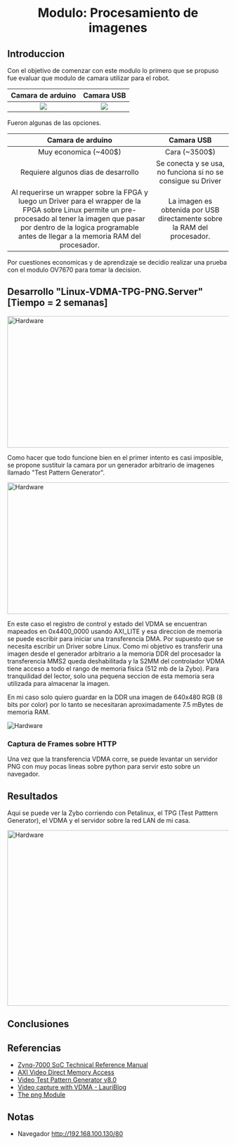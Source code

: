 <h1 align="center"> Modulo: Procesamiento de imagenes </h1> 

## Introduccion

Con el objetivo de comenzar con este modulo lo primero que se propuso fue evaluar que modulo de camara utilizar para el robot. 

Camara de arduino          |  Camara USB
:-------------------------:|:-------------------------:
![](https://github.com/Fuschetto97/Tesis/blob/main/pImagen/Petalinux_Projects/imagenes/arduinocam.png)  |  ![](https://github.com/Fuschetto97/Tesis/blob/main/pImagen/Petalinux_Projects/imagenes/usbcamara.png)

Fueron algunas de las opciones. 

Camara de arduino          		|  Camara USB
:--------------------------------------:|:----------------------------------------:
Muy economica (~400$)		        |  Cara (~3500$)
Requiere algunos dias de desarrollo 	|  Se conecta y se usa,  no funciona si no se consigue su Driver
Al requerirse un wrapper sobre la FPGA y luego un Driver para el wrapper de la FPGA sobre Linux permite un pre-procesado al tener la imagen que pasar por dentro de la logica programable antes de llegar a la memoria RAM del procesador.   |  La imagen es obtenida por USB directamente sobre la RAM del procesador. 

Por cuestiones economicas y de aprendizaje se decidio realizar una prueba con el modulo OV7670 para tomar la decision. 

## Desarrollo "Linux-VDMA-TPG-PNG.Server" [Tiempo = 2 semanas]

<img src="https://github.com/Fuschetto97/Tesis/blob/main/pImagen/Petalinux_Projects/imagenes/tpg.png" alt="Hardware" width="1000" height="300"/>

Como hacer que todo funcione bien en el primer intento es casi imposible, se propone sustituir la camara por un generador arbitrario de imagenes llamado "Test Pattern Generator". 

<img src="https://github.com/Fuschetto97/Tesis/blob/main/pImagen/Petalinux_Projects/imagenes/mapaDirecciones.png" alt="Hardware" width="1000" height="300"/>

En este caso el registro de control y estado del VDMA se encuentran mapeados en 0x4400_0000 usando AXI_LITE y esa direccion de memoria se puede escribir para iniciar una transferencia DMA. Por supuesto que se necesita escribir un Driver sobre Linux. 
Como mi objetivo es transferir una imagen desde el generador arbitrario a la memoria DDR del procesador la transferencia MMS2 queda deshabilitada y la S2MM del controlador VDMA tiene acceso a todo el rango de memoria fisica (512 mb de la Zybo). Para tranquilidad del lector, solo una pequena seccion de esta memoria sera utilizada para almacenar la imagen. 

En mi caso solo quiero guardar en la DDR una imagen de 640x480 RGB (8 bits por color) por lo tanto se necesitaran aproximadamente 7.5 mBytes de memoria RAM.

<img src="https://github.com/Fuschetto97/Tesis/blob/main/pImagen/Petalinux_Projects/imagenes/res1-2.png" alt="Hardware" />

### Captura de Frames sobre HTTP

Una vez que la transferencia VDMA corre, se puede levantar un servidor PNG con muy pocas lineas sobre python para servir esto sobre un navegador.  

## Resultados 

Aqui se puede ver la Zybo corriendo con Petalinux, el TPG (Test Patttern Generator), el VDMA y el servidor sobre la red LAN de mi casa. 

<img src="https://github.com/Fuschetto97/Tesis/blob/main/pImagen/Petalinux_Projects/imagenes/res1-1.png" alt="Hardware" width="700" height="400"/>



## Conclusiones
    
## Referencias

* [Zynq-7000 SoC Technical Reference Manual](https://www.xilinx.com/support/documentation/user_guides/ug585-Zynq-7000-TRM.pdf) 
* [AXI Video Direct Memory Access](https://www.xilinx.com/support/documentation/ip_documentation/axi_vdma/v6_2/pg020_axi_vdma.pdf) 
* [Video Test Pattern Generator v8.0](https://www.xilinx.com/support/documentation/ip_documentation/v_tpg/v8_0/pg103-v-tpg.pdf) 
* [Video capture with VDMA - LauriBlog](https://lauri.xn--vsandi-pxa.com/hdl/zynq/xilinx-video-capture.html) 
* [The png Module](https://pypng.readthedocs.io/en/latest/png.html) 

## Notas

* Navegador http://192.168.100.130/80 


















